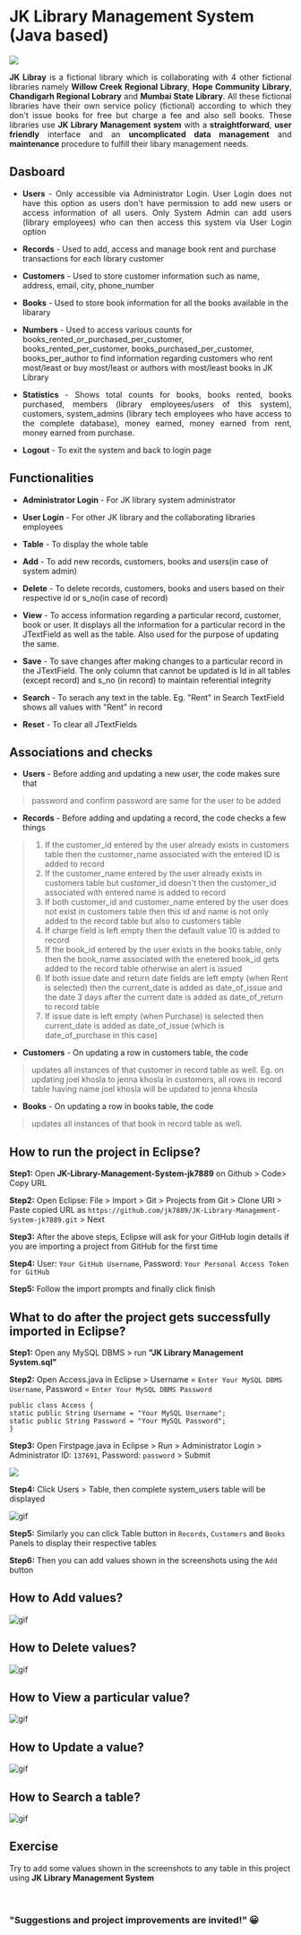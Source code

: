 # JK Library Management System (Java based)

<img src="screenshots/interface screenshots/Statistics.PNG" align="center" /> 
<p align="justify"> <b>JK Libray</b> is a fictional library which is collaborating with 4 other fictional libraries namely <b>Willow Creek Regional Library</b>, <b>Hope Community Library</b>, <b>Chandigarh Regional Lobrary</b> and <b>Mumbai State Library</b>. All these fictional libraries have their own service policy (fictional) according to which they don't issue books for free but charge a fee and also sell books. These libraries use <b>JK Library Management system</b> with a <b>straightforward</b>, <b>user friendly</b> interface and an <b>uncomplicated data management</b> and <b>maintenance</b> procedure to fulfill their libary management needs.</p>

## Dasboard
* <p align="justify"><b>Users</b> - Only accessible via Administrator Login. User Login does not have this option as users don't have permission to add new users or access information of all users. Only System Admin can add users (library employees) who can then access this system via User Login option</b>
 
* **Records** - Used to add, access and manage book rent and purchase transactions for each library customer

* **Customers** - Used to store customer information such as name, address, email, city, phone_number 

* **Books** - Used to store book information for all the books available in the libarary

* **Numbers** - Used to access various counts for books_rented_or_purchased_per_customer, books_rented_per_customer, books_purchased_per_customer, books_per_author to find information regarding customers who rent most/least or buy most/least or authors with most/least books in JK Library

* <p align="justify"><b>Statistics</b> - Shows total counts for books, books rented, books purchased, members (library employees/users of this system), customers, system_admins (library tech employees who have access to the complete database), money earned, money earned from rent, money earned from purchase.</p>

* **Logout** - To exit the system and back to login page 

## Functionalities
* **Administrator Login** - For JK library system administrator

* **User Login** -  For other JK library and the collaborating libraries employees

* **Table** - To display the whole table

* **Add** - To add new records, customers, books and users(in case of system admin)

* **Delete** -  To delete records, customers, books and users based on their respective id or s_no(in case of record)

* **View** - To access information regarding a particular record, customer, book or user. It displays all the information for a particular record in the JTextField as well as the table. Also used for the purpose of updating the same.

* **Save** - To save changes after making changes to a particular record in the JTextField. The only column that cannot be updated is Id in all tables (except record) and s_no (in record) to maintain referential integrity

* **Search** - To serach any text in the table. Eg. "Rent" in Search TextField shows all values with "Rent" in record

* **Reset** - To clear all JTextFields 

## Associations and checks
* **Users** - Before adding and updating a new user, the code makes sure that 
>  password and confirm password are same for the user to be added
* **Records** - Before adding and updating a record, the code checks a few things <br>
>  1) If the customer_id entered by the user already exists in customers table then the customer_name associated with the entered ID is added to record
>  2) If the customer_name entered by the user already exists in customers table but customer_id doesn't then the customer_id associated with entered name is added to record
>  3) If both customer_id and customer_name entered by the user does not exist in customers table then this id and name is not only added to the record table but also to customers table
>  4) If charge field is left empty then the default value 10 is added to record
>  5) If the book_id entered by the user exists in the books table, only then the book_name associated with the enetered book_id gets added to the record table otherwise an alert is issued
>  6) If both issue date and return date fields are left empty (when Rent is selected) then the current_date is added as date_of_issue and the date 3 days after the current date is added as date_of_return to record table
>  7) If issue date is left empty (when Purchase) is selected then current_date is added as date_of_issue (which is date_of_purchase in this case)
 
* **Customers** - On updating a row in customers table, the code 
>  updates all instances of that customer in record table as well. Eg. on updating joel khosla to jenna khosla in customers, all rows in record table having name joel khosla will be updated to jenna khosla

* **Books** - On updating a row in books table, the code 
>  updates all instances of that book in record table as well. 

## How to run the project in Eclipse?
**Step1:** Open **JK-Library-Management-System-jk7889** on Github > Code> Copy URL <br>

**Step2:** Open Eclipse: File > Import > Git > Projects from Git > Clone URI > Paste copied URL as `https://github.com/jk7889/JK-Library-Management-System-jk7889.git` > Next <br>

**Step3:** After the above steps, Eclipse will ask for your GitHub login details if you are importing a project from GitHub for the first time <br>

**Step4:** User: `Your GitHub Username`, Password: `Your Personal Access Token for GitHub` <br>

**Step5:** Follow the import prompts and finally click finish 

## What to do after the project gets successfully imported in Eclipse?
**Step1:** Open any MySQL DBMS > run **"JK Library Management System.sql"** <br>

**Step2:** Open Access.java in Eclipse > Username = `Enter Your MySQL DBMS Username`, Password = `Enter Your MySQL DBMS Password` <br>
```
public class Access {
static public String Username = "Your MySQL Username";
static public String Password = "Your MySQL Password";
}
```

**Step3:** Open Firstpage.java in Eclipse > Run > Administrator Login > Administrator ID: `137691`, Password: `password` > Submit <br>

<img src="screenshots/interface screenshots/Admin_Login.PNG" align="center" />

**Step4:** Click Users > Table, then complete system_users table will be displayed <br>

<p><img alt="gif" src="https://github.com/jk7889/JK-Library-Management-System-jk7889/blob/main/screenshots/Table.gif" /></p>

**Step5:** Similarly you can click Table button in `Records`, `Customers` and `Books` Panels to display their respective tables <br>

**Step6:** Then you can add values shown in the screenshots using the `Add` button 

## How to Add values?

<p><img alt="gif" src="https://github.com/jk7889/JK-Library-Management-System-jk7889/blob/main/screenshots/Add.gif" /></p>

## How to Delete values?

<p><img alt="gif" src="https://github.com/jk7889/JK-Library-Management-System-jk7889/blob/main/screenshots/Delete.gif" /></p>

## How to View a particular value?

<p><img alt="gif" src="https://github.com/jk7889/JK-Library-Management-System-jk7889/blob/main/screenshots/View.gif" /></p>

## How to Update a value?

<p><img alt="gif" src="https://github.com/jk7889/JK-Library-Management-System-jk7889/blob/main/screenshots/Save.gif" /></p>

## How to Search a table?

<p><img alt="gif" src="https://github.com/jk7889/JK-Library-Management-System-jk7889/blob/main/screenshots/Search.gif" /></p>

## Exercise
Try to add some values shown in the screenshots to any table in this project using **JK Library Management System** <br><br><br>

### "Suggestions and project improvements are invited!"	:grinning:
